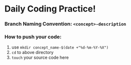 # Daily Coding Practice!
### Branch Naming Convention: `<concept>-description`
### How to push your code: 
  1. use `mkdir concept_name-$(date +"%d-%m-%Y-%X")`
  2. `cd` to above directory
  3. `touch` your source code here
